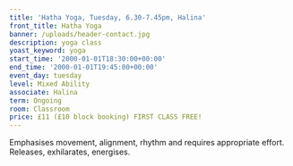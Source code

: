 ```yaml
---
title: 'Hatha Yoga, Tuesday, 6.30-7.45pm, Halina'
front_title: Hatha Yoga
banner: /uploads/header-contact.jpg
description: yoga class
yoast_keyword: yoga
start_time: '2000-01-01T18:30:00+00:00'
end_time: '2000-01-01T19:45:00+00:00'
event_day: tuesday
level: Mixed Ability
associate: Halina
term: Ongoing
room: Classroom
price: £11 (£10 block booking) FIRST CLASS FREE!
---
```

Emphasises movement, alignment, rhythm and requires appropriate effort. Releases, exhilarates,  energises.
